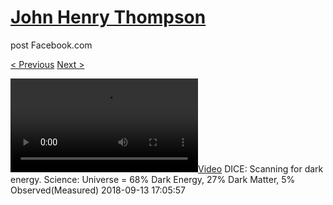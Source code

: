 # [John Henry Thompson](../README.md)
post Facebook.com

[< Previous](2018-09-13-1.md) [Next >](2018-09-12-1.md)

[![](../media/2018-09-13/DICE-Scanning-for-dark-energy-Science-Universe-68-Dark-Energy-27.mp4)](../README.md)
DICE: Scanning for dark energy. Science: Universe = 68% Dark Energy, 27% Dark Matter, 5% Observed(Measured)
2018-09-13 17:05:57